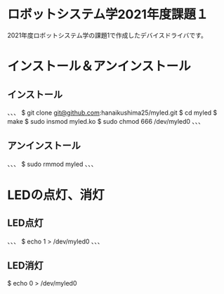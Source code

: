 # ロボットシステム学2021年度課題１
2021年度ロボットシステム学の課題1で作成したデバイスドライバです。

# インストール＆アンインストール
## インストール
、、、
$ git clone git@github.com:hanaikushima25/myled.git
$ cd myled
$ make
$ sudo insmod myled.ko
$ sudo chmod 666 /dev/myled0
、、、
## アンインストール
、、、
$ sudo rmmod myled
、、、
# LEDの点灯、消灯
## LED点灯
、、、
$ echo 1 > /dev/myled0
、、、
## LED消灯
$ echo 0 > /dev/myled0
